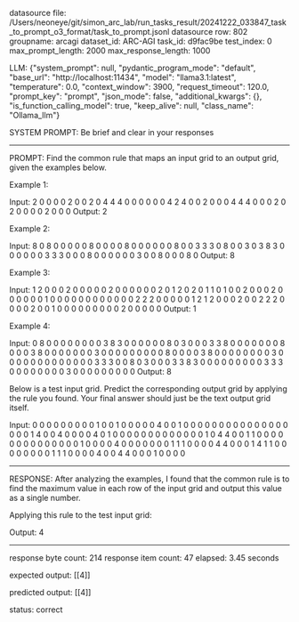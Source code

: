 datasource file: /Users/neoneye/git/simon_arc_lab/run_tasks_result/20241222_033847_task_to_prompt_o3_format/task_to_prompt.jsonl
datasource row: 802
groupname: arcagi
dataset_id: ARC-AGI
task_id: d9fac9be
test_index: 0
max_prompt_length: 2000
max_response_length: 1000

LLM:
{"system_prompt": null, "pydantic_program_mode": "default", "base_url": "http://localhost:11434", "model": "llama3.1:latest", "temperature": 0.0, "context_window": 3900, "request_timeout": 120.0, "prompt_key": "prompt", "json_mode": false, "additional_kwargs": {}, "is_function_calling_model": true, "keep_alive": null, "class_name": "Ollama_llm"}

SYSTEM PROMPT:
Be brief and clear in your responses

---

PROMPT:
Find the common rule that maps an input grid to an output grid, given the examples below.

Example 1:

Input:
2 0 0 0 0 2 0 0 2
0 4 4 4 0 0 0 0 0
0 4 2 4 0 0 2 0 0
0 4 4 4 0 0 0 2 0
2 0 0 0 0 2 0 0 0
Output:
2

Example 2:

Input:
8 0 8 0 0 0 0 0 8
0 0 0 0 8 0 0 0 0
0 0 8 0 0 3 3 3 0
8 0 0 3 0 3 8 3 0
0 0 0 0 0 3 3 3 0
0 0 8 0 0 0 0 0 0
3 0 0 8 0 0 0 8 0
Output:
8

Example 3:

Input:
1 2 0 0 0 2 0 0 0
0 0 2 0 0 0 0 0 0
2 0 1 2 0 2 0 1 1
0 1 0 0 2 0 0 0 2
0 0 0 0 0 0 1 0 0
0 0 0 0 0 0 0 0 0
0 2 2 2 0 0 0 0 0
1 2 1 2 0 0 0 2 0
0 2 2 2 0 0 0 0 2
0 0 1 0 0 0 0 0 0
0 0 0 2 0 0 0 0 0
Output:
1

Example 4:

Input:
0 8 0 0 0 0 0 0 0 0 3 8
3 0 0 0 0 0 0 8 0 3 0 0
0 3 3 8 0 0 0 0 0 0 0 8
0 0 0 3 8 0 0 0 0 0 0 0
3 0 0 0 0 0 0 0 0 0 8 0
0 0 0 3 8 0 0 0 0 0 0 0
0 3 0 0 0 0 0 0 0 0 0 0
0 0 0 3 3 3 0 0 8 0 3 0
0 0 3 3 8 3 0 0 0 0 0 0
0 0 0 3 3 3 0 0 0 0 0 0
0 0 3 0 0 0 0 0 0 0 0 0
Output:
8

Below is a test input grid. Predict the corresponding output grid by applying the rule you found. Your final answer should just be the text output grid itself.

Input:
0 0 0 0 0 0 0 0 0 1 0 0
1 0 0 0 0 0 4 0 0 1 0 0
0 0 0 0 0 0 0 0 0 0 0 0
0 0 0 0 1 4 0 0 4 0 0 0
0 4 0 1 0 0 0 0 0 0 0 0
0 0 0 0 0 1 0 4 4 0 0 1
1 0 0 0 0 0 0 0 0 0 0 0
0 0 0 1 0 0 0 0 4 0 0 0
0 0 0 0 1 1 1 0 0 0 0 4
4 0 0 0 1 4 1 1 0 0 0 0
0 0 0 0 1 1 1 0 0 0 0 4
0 0 4 4 0 0 0 1 0 0 0 0


---

RESPONSE:
After analyzing the examples, I found that the common rule is to find the maximum value in each row of the input grid and output this value as a single number.

Applying this rule to the test input grid:

Output:
4

---


response byte count: 214
response item count: 47
elapsed: 3.45 seconds

expected output:
[[4]]

predicted output:
[[4]]

status: correct

